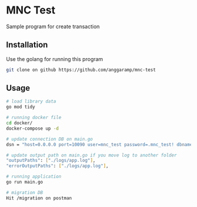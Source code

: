 # MNC Test

Sample program for create transaction

## Installation

Use the golang for running this program

```bash
git clone on github https://github.com/anggaramp/mnc-test
```

## Usage

```bash
# load library data 
go mod tidy

# running docker file
cd docker/
docker-compose up -d  

# update connection DB on main.go 
dsn = "host=0.0.0.0 port=10090 user=mnc_test password=.mnc_test! dbname=mnc_test sslmode=disable"

# update output path on main.go if you move log to another folder
"outputPaths": ["./logs/app.log"],
"errorOutputPaths": ["./logs/app.log"],

# running application 
go run main.go

# migration DB 
Hit /migration on postman
```